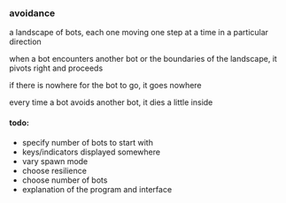 ### avoidance

a landscape of bots, each one moving one step at a time in a particular direction

when a bot encounters another bot or the boundaries of the landscape, it pivots right and proceeds

if there is nowhere for the bot to go, it goes nowhere

every time a bot avoids another bot, it dies a little inside

#### todo:
- specify number of bots to start with
- keys/indicators displayed somewhere
- vary spawn mode
- choose resilience
- choose number of bots
- explanation of the program and interface
